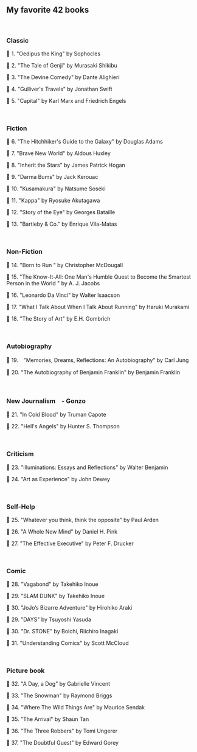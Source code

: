 <h2> My favorite 42 books </h2>

<br>

<h3> Classic </h3>

:closed_book: 1. "Oedipus the King" by Sophocles

:closed_book: 2. "The Tale of Genji" by Murasaki Shikibu

:closed_book: 3. "The Devine Comedy" by Dante Alighieri

:closed_book: 4. "Gulliver's Travels" by Jonathan Swift

:closed_book: 5. "Capital" by Karl Marx and Friedrich Engels

<br>

<h3> Fiction </h3>

:closed_book: 6. "The Hitchhiker's Guide to the Galaxy" by Douglas Adams 

:closed_book: 7. "Brave New World" by Aldous Huxley

:closed_book: 8. "Inherit the Stars" by James Patrick Hogan

:closed_book: 9. "Darma Bums" by Jack Kerouac

:closed_book: 10. "Kusamakura" by Natsume Soseki 

:closed_book: 11. "Kappa" by Ryosuke Akutagawa 

:closed_book: 12. "Story of the Eye" by Georges Bataille 

:closed_book: 13. "Bartleby & Co." by Enrique Vila-Matas

<br>

<h3> Non-Fiction </h3>

:closed_book: 14. "Born to Run " by Christopher McDougall 

:closed_book: 15. "The Know-It-All: One Man's Humble Quest to Become the Smartest Person in the World " by A. J. Jacobs

:closed_book: 16. "Leonardo Da Vinci" by Walter Isaacson

:closed_book: 17. "What I Talk About When I Talk About Running" by Haruki Murakami 

:closed_book: 18. "The Story of Art" by E.H. Gombrich

<br>

<h3> Autobiography</h3>

:closed_book: 19.　"Memories, Dreams, Reflections: An Autobiography" by Carl Jung

:closed_book: 20. "The Autobiography of Benjamin Franklin" by  Benjamin Franklin

<br>

<h3> New Journalism　- Gonzo</h3>

:closed_book: 21. "In Cold Blood" by Truman Capote

:closed_book: 22. "Hell's Angels" by Hunter S. Thompson

<br>

<h3> Criticism </h3>

:closed_book: 23. "Illuminations: Essays and Reflections" by Walter Benjamin 

:closed_book: 24. "Art as Experience" by John Dewey

<br>

<h3> Self-Help </h3>

:closed_book: 25. "Whatever you think, think the opposite" by Paul Arden

:closed_book: 26. "A Whole New Mind" by Daniel H. Pink

:closed_book: 27. "The Effective Executive" by Peter F. Drucker 

<br>

<h3> Comic </h3>

:closed_book: 28. "Vagabond" by Takehiko Inoue 

:closed_book: 29. "SLAM DUNK" by Takehiko Inoue 

:closed_book: 30. "JoJo’s Bizarre Adventure" by Hirohiko Araki

:closed_book: 29. "DAYS" by Tsuyoshi Yasuda

:closed_book: 30. "Dr. STONE" by Boichi, Riichiro Inagaki

:closed_book: 31. "Understanding Comics" by Scott McCloud

<br>

<h3> Picture book </h3>

:closed_book: 32. "A Day, a Dog" by Gabrielle Vincent

:closed_book: 33. "The Snowman" by Raymond Briggs 

:closed_book: 34. "Where The Wild Things Are" by Maurice Sendak 

:closed_book: 35. "The Arrival" by Shaun Tan 

:closed_book: 36. "The Three Robbers" by Tomi Ungerer

:closed_book: 37. "The Doubtful Guest" by Edward Gorey





